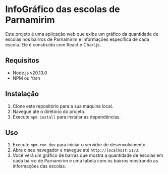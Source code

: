 # InfoGráfico das escolas de Parnamirim

Este projeto é uma aplicação web que exibe um gráfico da quantidade de escolas nos bairros de Parnamirim e informações específica de cada escola. Ele é construído com React e Chart.js.

## Requisitos

- Node.js v20.13.0
- NPM ou Yarn

## Instalação

1. Clone este repositório para a sua máquina local.
2. Navegue até o diretório do projeto.
3. Execute `npm install` para instalar as dependências.

## Uso

1. Execute `npm run dev` para iniciar o servidor de desenvolvimento.
2. Abra o seu navegador e navegue até `http://localhost:5173`.
3. Você verá um gráfico de barras que mostra a quantidade de escolas em cada bairro de Parnamirim e uma tabela com os bairros mostrando as informações das escolas.
